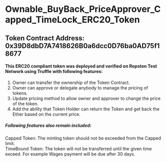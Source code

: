 # Ownable_BuyBack_PriceApprover_Capped_TimeLock_ERC20_Token     
## Token Contract Address: 0x39D8dbD7A7418626B0a6dcc0D76ba0AD75f18677        
#### This ERC20 compliant token was deployed and verified on Ropsten Test Network using Truffle with following features:  
1. Owner can transfer the ownership of the Token Contract.   
2. Owner can approve or delegate anybody to manage the pricing of tokens.   
3. Update pricing method to allow owner and approver to change the price of the token.       
3. Add the ability that Token Holder can return the Token and get back the Ether based on the current price.   

##### Following features also remain included:  
Capped Token: The minting token should not be exceeded from the Capped limit.   
TimeBound Token: The token will not be transferred until the given time exceed. For example Wages payment will be due after 30 days.  
